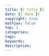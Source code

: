 ```yaml
---
title: {{ title }}
date: {{ date }}
copyright: true
mathjax: false
top: 1
categories:
tags:
keywords: 
description: 
---
```




<!--more-->

